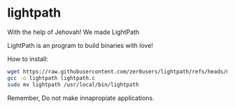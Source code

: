 # lightpath
With the help of Jehovah! We made LightPath

LightPath is an program to build binaries with love!

How to install:

```bash
wget https://raw.githubusercontent.com/zer0users/lightpath/refs/heads/main/source/lightpath.c -O lightpath.c
gcc -o lightpath lightpath.c
sudo mv lightpath /usr/local/bin/lightpath
```

Remember, Do not make innapropiate applications.
